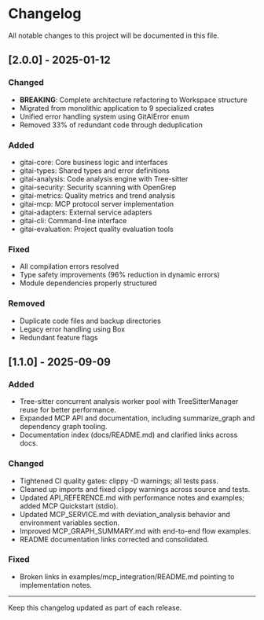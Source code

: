 # Changelog

All notable changes to this project will be documented in this file.

## [2.0.0] - 2025-01-12

### Changed
- **BREAKING**: Complete architecture refactoring to Workspace structure
- Migrated from monolithic application to 9 specialized crates
- Unified error handling system using GitAIError enum
- Removed 33% of redundant code through deduplication

### Added  
- gitai-core: Core business logic and interfaces
- gitai-types: Shared types and error definitions
- gitai-analysis: Code analysis engine with Tree-sitter
- gitai-security: Security scanning with OpenGrep
- gitai-metrics: Quality metrics and trend analysis
- gitai-mcp: MCP protocol server implementation
- gitai-adapters: External service adapters
- gitai-cli: Command-line interface
- gitai-evaluation: Project quality evaluation tools

### Fixed
- All compilation errors resolved
- Type safety improvements (96% reduction in dynamic errors)
- Module dependencies properly structured

### Removed
- Duplicate code files and backup directories
- Legacy error handling using Box<dyn Error>
- Redundant feature flags

## [1.1.0] - 2025-09-09
### Added
- Tree-sitter concurrent analysis worker pool with TreeSitterManager reuse for better performance.
- Expanded MCP API and documentation, including summarize_graph and dependency graph tooling.
- Documentation index (docs/README.md) and clarified links across docs.

### Changed
- Tightened CI quality gates: clippy -D warnings; all tests pass.
- Cleaned up imports and fixed clippy warnings across source and tests.
- Updated API_REFERENCE.md with performance notes and examples; added MCP Quickstart (stdio).
- Updated MCP_SERVICE.md with deviation_analysis behavior and environment variables section.
- Improved MCP_GRAPH_SUMMARY.md with end-to-end flow examples.
- README documentation links corrected and consolidated.

### Fixed
- Broken links in examples/mcp_integration/README.md pointing to implementation notes.

---

Keep this changelog updated as part of each release.

